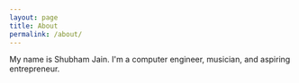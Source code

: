 ```yaml
---
layout: page
title: About
permalink: /about/
---
```


My name is Shubham Jain. I'm a computer engineer, musician, and aspiring entrepreneur.   